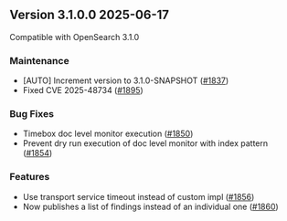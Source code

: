 ## Version 3.1.0.0 2025-06-17
Compatible with OpenSearch 3.1.0

### Maintenance
* [AUTO] Increment version to 3.1.0-SNAPSHOT ([#1837](https://github.com/opensearch-project/alerting/pull/1837))
* Fixed CVE 2025-48734 ([#1895](https://github.com/opensearch-project/alerting/pull/1895))

### Bug Fixes
* Timebox doc level monitor execution ([#1850](https://github.com/opensearch-project/alerting/pull/1850))
* Prevent dry run execution of doc level monitor with index pattern ([#1854](https://github.com/opensearch-project/alerting/pull/1854))

### Features
* Use transport service timeout instead of custom impl ([#1856](https://github.com/opensearch-project/alerting/pull/1856))
* Now publishes a list of findings instead of an individual one ([#1860](https://github.com/opensearch-project/alerting/pull/1860))
